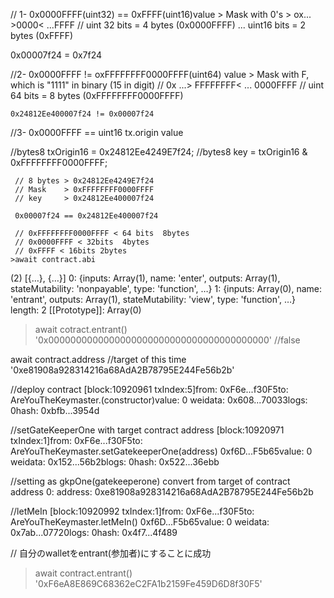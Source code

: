  // 1- 0x0000FFFF(uint32) == 0xFFFF(uint16)value > Mask with 0's  > ox... >0000< ...FFFF
   // uint 32 bits = 4 bytes (0x0000FFFF) ... uint16 bits = 2 bytes (0xFFFF)

   0x00007f24 = 0x7f24 

  //2- 0x0000FFFF != oxFFFFFFFF0000FFFF(uint64) value > Mask with F, which is "1111" in binary (15 in digit)
    // 0x ...> FFFFFFFF< ... 0000FFFF
    // uint 64 bits = 8 bytes (0xFFFFFFFF0000FFFF)

    0x24812Ee400007f24 != 0x00007f24

   //3- 0x0000FFFF == uint16 tx.origin value

   //bytes8 txOrigin16 = 0x24812Ee4249E7f24;
   //bytes8 key = txOrigin16 & 0xFFFFFFFF0000FFFF;

     // 8 bytes > 0x24812Ee4249E7f24
     // Mask    > 0xFFFFFFFF0000FFFF
     // key     > 0x24812Ee400007f24

     0x00007f24 == 0x24812Ee400007f24

     // 0xFFFFFFFF0000FFFF < 64 bits  8bytes 
     // 0x0000FFFF < 32bits  4bytes
     // 0xFFFF < 16bits 2bytes                                                                               >await contract.abi
(2) [{…}, {…}]
0: {inputs: Array(1), name: 'enter', outputs: Array(1), stateMutability: 'nonpayable', type: 'function', …}
1: {inputs: Array(0), name: 'entrant', outputs: Array(1), stateMutability: 'view', type: 'function', …}
length: 2
[[Prototype]]: Array(0)

>await cotract.entrant()
'0x0000000000000000000000000000000000000000' //false 

await contract.address //target of this time 
'0xe81908a928314216a68AdA2B78795E244Fe56b2b'

//deploy contract 
[block:10920961 txIndex:5]from: 0xF6e...f30F5to: AreYouTheKeymaster.(constructor)value: 0 weidata: 0x608...70033logs: 0hash: 0xbfb...3954d

//setGateKeeperOne with target contract address
[block:10920971 txIndex:1]from: 0xF6e...f30F5to: AreYouTheKeymaster.setGatekeeperOne(address) 0xf6D...F5b65value: 0 weidata: 0x152...56b2blogs: 0hash: 0x522...36ebb

//setting as gkpOne(gatekeeperone) convert from target of contract address 
0:
address: 0xe81908a928314216a68AdA2B78795E244Fe56b2b

//letMeIn 
[block:10920992 txIndex:1]from: 0xF6e...f30F5to: AreYouTheKeymaster.letMeIn() 0xf6D...F5b65value: 0 weidata: 0x7ab...07720logs: 0hash: 0x4f7...4f489

// 自分のwalletをentrant(参加者)にすることに成功
>await contract.entrant()
'0xF6eA8E869C68362eC2FA1b2159Fe459D6D8f30F5'